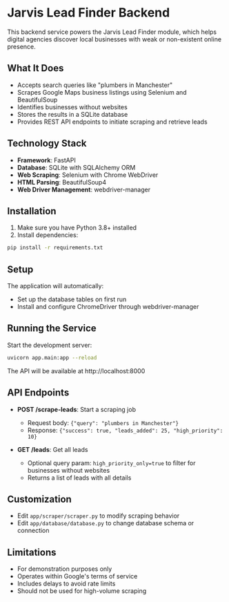 # Jarvis Lead Finder Backend

This backend service powers the Jarvis Lead Finder module, which helps digital agencies discover local businesses with weak or non-existent online presence.

## What It Does

- Accepts search queries like "plumbers in Manchester"
- Scrapes Google Maps business listings using Selenium and BeautifulSoup
- Identifies businesses without websites
- Stores the results in a SQLite database
- Provides REST API endpoints to initiate scraping and retrieve leads

## Technology Stack

- **Framework**: FastAPI
- **Database**: SQLite with SQLAlchemy ORM
- **Web Scraping**: Selenium with Chrome WebDriver
- **HTML Parsing**: BeautifulSoup4
- **Web Driver Management**: webdriver-manager

## Installation

1. Make sure you have Python 3.8+ installed
2. Install dependencies:
```bash
pip install -r requirements.txt
```

## Setup

The application will automatically:
- Set up the database tables on first run
- Install and configure ChromeDriver through webdriver-manager

## Running the Service

Start the development server:
```bash
uvicorn app.main:app --reload
```

The API will be available at http://localhost:8000

## API Endpoints

- **POST /scrape-leads**: Start a scraping job
  - Request body: `{"query": "plumbers in Manchester"}`
  - Response: `{"success": true, "leads_added": 25, "high_priority": 10}`

- **GET /leads**: Get all leads
  - Optional query param: `high_priority_only=true` to filter for businesses without websites
  - Returns a list of leads with all details

## Customization

- Edit `app/scraper/scraper.py` to modify scraping behavior
- Edit `app/database/database.py` to change database schema or connection

## Limitations

- For demonstration purposes only
- Operates within Google's terms of service
- Includes delays to avoid rate limits
- Should not be used for high-volume scraping 